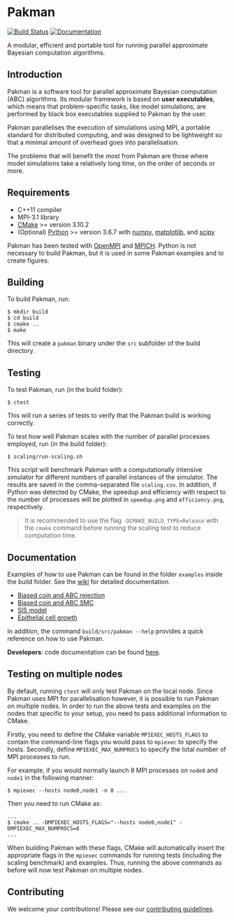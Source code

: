 # Pakman

[![Build Status](https://travis-ci.com/ThomasPak/pakman.svg?branch=master)](https://travis-ci.com/ThomasPak/pakman) [![Documentation](https://codedocs.xyz/ThomasPak/pakman.svg)](https://codedocs.xyz/ThomasPak/pakman/)

A modular, efficient and portable tool for running parallel approximate
Bayesian computation algorithms.

## Introduction

Pakman is a software tool for parallel approximate Bayesian computation (ABC)
algorithms.  Its modular framework is based on **user executables**, which
means that problem-specific tasks, like model simulations, are performed by
black box executables supplied to Pakman by the user.

Pakman parallelises the execution of simulations using MPI, a portable standard
for distributed computing, and was designed to be lightweight so that a minimal
amount of overhead goes into parallelisation.

The problems that will benefit the most from Pakman are those where model
simulations take a relatively long time, on the order of seconds or more.

## Requirements

* C++11 compiler
* MPI-3.1 library
* [CMake](https://cmake.org/) >= version 3.10.2
* (Optional) [Python](https://www.python.org/) >= version 3.6.7 with
  [numpy](https://www.numpy.org/), [matplotlib](https://matplotlib.org/), and
  [scipy](https://scipy.org/)

Pakman has been tested with [OpenMPI](https://www.open-mpi.org/) and
[MPICH](https://www.mpich.org/).  Python is not necessary to build Pakman, but
it is used in some Pakman examples and to create figures.

## Building

To build Pakman, run:

```
$ mkdir build
$ cd build
$ cmake ..
$ make
```

This will create a `pakman` binary under the `src` subfolder of the build
directory.

## Testing

To test Pakman, run (in the build folder):

```
$ ctest
```

This will run a series of tests to verify that the Pakman build is working
correctly.

To test how well Pakman scales with the number of parallel processes employed,
run (in the build folder):

```
$ scaling/run-scaling.sh
```

This script will benchmark Pakman with a computationally intensive simulator
for different numbers of parallel instances of the simulator.  The results are
saved in the comma-separated file `scaling.csv`.  In addition, if Python was
detected by CMake, the speedup and efficiency with respect to the number of
processes will be plotted in `speedup.png` and `efficiency.png`, respectively.

> It is recommended to use the flag `-DCMAKE_BUILD_TYPE=Release` with the
> `cmake` command before running the scaling test to reduce computation time.

## Documentation

Examples of how to use Pakman can be found in the folder `examples` inside the
build folder.  See the [wiki](https://github.com/ThomasPak/pakman/wiki) for
detailed documentation.

* [Biased coin and ABC rejection](https://github.com/ThomasPak/pakman/wiki/Example:-biased-coin-flip-and-ABC-rejection)
* [Biased coin and ABC SMC](https://github.com/ThomasPak/pakman/wiki/Example:-biased-coin-flip-and-ABC-SMC)
* [SIS model](https://github.com/ThomasPak/pakman/wiki/Example:-SIS-model)
* [Epithelial cell growth](https://github.com/ThomasPak/pakman/wiki/Example:-epithelial-cell-growth)

In addition, the command `build/src/pakman --help` provides a quick reference
on how to use Pakman.

**Developers**: code documentation can be found
[here](https://codedocs.xyz/ThomasPak/pakman/).

## Testing on multiple nodes

By default, running `ctest` will only test Pakman on the local node.  Since
Pakman uses MPI for parallelisation however, it is possible to run Pakman on
multiple nodes.  In order to run the above tests and examples on the nodes that
specific to your setup, you need to pass additional information to CMake.

Firstly, you need to define the CMake variable `MPIEXEC_HOSTS_FLAGS` to contain
the command-line flags you would pass to `mpiexec` to specify the hosts.
Secondly, define `MPIEXEC_MAX_NUMPROCS` to specify the total number of MPI
processes to run.

For example, if you would normally launch 8 MPI processes on `node0` and `node1` in
the following manner:

```
$ mpiexec --hosts node0,node1 -n 8 ...
```

Then you need to run CMake as:

```
...
$ cmake .. -DMPIEXEC_HOSTS_FLAGS="--hosts node0,node1" -DMPIEXEC_MAX_NUMPROCS=8
...
```

When building Pakman with these flags, CMake will automatically insert the
appropriate flags in the `mpiexec` commands for running tests (including the
scaling benchmark) and examples.  Thus, running the above commands as before
will now test Pakman on multiple nodes.

## Contributing

We welcome your contributions!  Please see our [contributing
guidelines](CONTRIBUTING.md).
